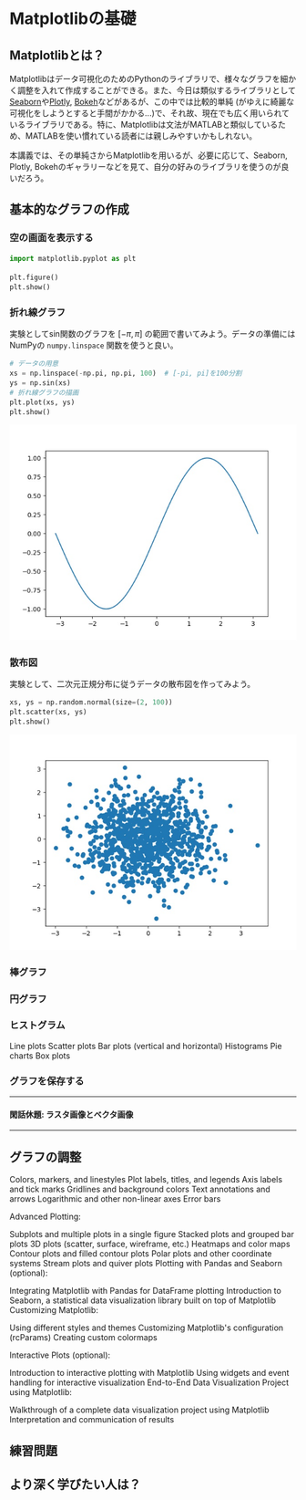 Matplotlibの基礎
===

## Matplotlibとは？

Matplotlibはデータ可視化のためのPythonのライブラリで、様々なグラフを細かく調整を入れて作成することができる。また、今日は類似するライブラリとして[Seaborn](https://seaborn.pydata.org/)や[Plotly](https://plotly.com/python/), [Bokeh](https://bokeh.org/)などがあるが、この中では比較的単純 (がゆえに綺麗な可視化をしようとすると手間がかかる...)で、それ故、現在でも広く用いられているライブラリである。特に、Matplotlibは文法がMATLABと類似しているため、MATLABを使い慣れている読者には親しみやすいかもしれない。

本講義では、その単純さからMatplotlibを用いるが、必要に応じて、Seaborn, Plotly, Bokehのギャラリーなどを見て、自分の好みのライブラリを使うのが良いだろう。

## 基本的なグラフの作成

### 空の画面を表示する

```python
import matplotlib.pyplot as plt

plt.figure()
plt.show()
```

### 折れ線グラフ

実験としてsin関数のグラフを $[-\pi, \pi]$ の範囲で書いてみよう。データの準備にはNumPyの `numpy.linspace` 関数を使うと良い。

```python
# データの用意
xs = np.linspace(-np.pi, np.pi, 100)  # [-pi, pi]を100分割
ys = np.sin(xs)
# 折れ線グラフの描画
plt.plot(xs, ys)
plt.show()
```

![](./imgs/plt_sin_curve.jpg)

### 散布図

実験として、二次元正規分布に従うデータの散布図を作ってみよう。

```python
xs, ys = np.random.normal(size=(2, 100))
plt.scatter(xs, ys)
plt.show()
```

![](./imgs/plt_scatter.jpg)

### 棒グラフ

### 円グラフ

### ヒストグラム

Line plots
Scatter plots
Bar plots (vertical and horizontal)
Histograms
Pie charts
Box plots

### グラフを保存する


---

#### 閑話休題: ラスタ画像とベクタ画像

---

## グラフの調整

Colors, markers, and linestyles
Plot labels, titles, and legends
Axis labels and tick marks
Gridlines and background colors
Text annotations and arrows
Logarithmic and other non-linear axes
Error bars

Advanced Plotting:

Subplots and multiple plots in a single figure
Stacked plots and grouped bar plots
3D plots (scatter, surface, wireframe, etc.)
Heatmaps and color maps
Contour plots and filled contour plots
Polar plots and other coordinate systems
Stream plots and quiver plots
Plotting with Pandas and Seaborn (optional):

Integrating Matplotlib with Pandas for DataFrame plotting
Introduction to Seaborn, a statistical data visualization library built on top of Matplotlib
Customizing Matplotlib:

Using different styles and themes
Customizing Matplotlib's configuration (rcParams)
Creating custom colormaps


Interactive Plots (optional):

Introduction to interactive plotting with Matplotlib
Using widgets and event handling for interactive visualization
End-to-End Data Visualization Project using Matplotlib:

Walkthrough of a complete data visualization project using Matplotlib
Interpretation and communication of results

## 練習問題



## より深く学びたい人は？

